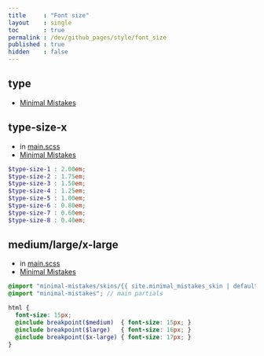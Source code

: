 ```yaml
---
title     : "Font size"
layout    : single
toc       : true
permalink : /dev/github_pages/style/font_size
published : true
hidden    : false
---
```


<head>
  <base target="_blank">
</head>



## type

- [Minimal Mistakes](https://github.com/mmistakes/minimal-mistakes/discussions/1219#discussioncomment-172829)



## type-size-x

- in [main.scss](/dev/github_pages/style/customization#mainscss)
- [Minimal Mistakes](https://mmistakes.github.io/minimal-mistakes/docs/stylesheets/#type-scale)

```scss
$type-size-1 : 2.00em;
$type-size-2 : 1.75em;
$type-size-3 : 1.50em;
$type-size-4 : 1.25em; 
$type-size-5 : 1.00em;    
$type-size-6 : 0.80em; 
$type-size-7 : 0.60em;
$type-size-8 : 0.40em;
```



## medium/large/x-large

- in [main.scss](/dev/github_pages/style/customization#mainscss)
- [Minimal Mistakes](https://github.com/mmistakes/minimal-mistakes/discussions/1219#discussioncomment-172827)

```scss
@import "minimal-mistakes/skins/{{ site.minimal_mistakes_skin | default: 'default' }}"; // skin
@import "minimal-mistakes"; // main partials

html {
  font-size: 15px;
  @include breakpoint($medium)  { font-size: 15px; }
  @include breakpoint($large)   { font-size: 16px; }
  @include breakpoint($x-large) { font-size: 17px; }
}
```

